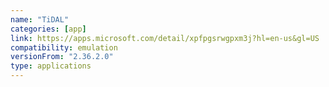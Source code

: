 ```yaml
---
name: "TiDAL"
categories: [app]
link: https://apps.microsoft.com/detail/xpfpgsrwgpxm3j?hl=en-us&gl=US
compatibility: emulation
versionFrom: "2.36.2.0"
type: applications
---
```


